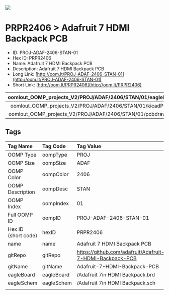 


  
![][im]
# PRPR2406 > Adafruit 7 HDMI Backpack PCB

- ID: PROJ-ADAF-2406-STAN-01
- Hex ID: PRPR2406
- Name: Adafruit 7 HDMI Backpack PCB
- Description: Adafruit 7 HDMI Backpack PCB
- Long Link: [http://oom.lt/PROJ-ADAF-2406-STAN-01](http://oom.lt/PROJ-ADAF-2406-STAN-01)
- Short Link: [http://oom.lt/PRPR2406](http://oom.lt/PRPR2406)
  

|oomlout_OOMP_projects_V2/PROJ/ADAF/2406/STAN/01/eagleImage.png|oomlout_OOMP_projects_V2/PROJ/ADAF/2406/STAN/01/eagleSchemImage.png|oomlout_OOMP_projects_V2/PROJ/ADAF/2406/STAN/01/kicadPcb3dFront.png|oomlout_OOMP_projects_V2/PROJ/ADAF/2406/STAN/01/kicadPcb3dBack.png|
| :---: | :---: | :---: | :---: |
|oomlout_OOMP_projects_V2/PROJ/ADAF/2406/STAN/01/kicadPcb3d.png|oomlout_OOMP_projects_V2/PROJ/ADAF/2406/STAN/01/bomBack.png|oomlout_OOMP_projects_V2/PROJ/ADAF/2406/STAN/01/bomFront.png|oomlout_OOMP_projects_V2/PROJ/ADAF/2406/STAN/01/pcbdraw.svg|
|oomlout_OOMP_projects_V2/PROJ/ADAF/2406/STAN/01/pcbdrawBack.svg||||

## Tags
  

|Tag Name|Tag Code|Tag Value|
| :--- | :--- | :--- |
|OOMP Type|oompType|PROJ|
|OOMP Size|oompSize|ADAF|
|OOMP Color|oompColor|2406|
|OOMP Description|oompDesc|STAN|
|OOMP Index|oompIndex|01|
|Full OOMP ID|oompID|PROJ-ADAF-2406-STAN-01|
|Hex ID (short code)|hexID|PRPR2406|
|name|name|Adafruit 7 HDMI Backpack PCB|
|gitRepo|gitRepo|https://github.com/adafruit/Adafruit-7-HDMI-Backpack-PCB|
|gitName|gitName|Adafruit-7-HDMI-Backpack-PCB|
|eagleBoard|eagleBoard|/Adafruit 7in HDMI Backpack.brd|
|eagleSchem|eagleSchem|/Adafruit 7in HDMI Backpack.sch|
||||



[im]: PROJ/ADAF/2406/STAN/01/kicadPcb3d_450.png
